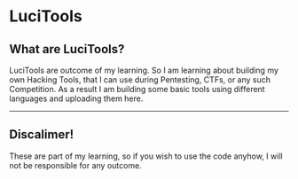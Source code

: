 # LuciTools
## What are LuciTools?
LuciTools are outcome of my learning. So I am learning about building my own Hacking Tools, that I can use during Pentesting, CTFs, or any such Competition.
As a result I am building some basic tools using different languages and uploading them here.

---
## Discalimer!
These are part of my learning, so if you wish to use the code anyhow, I will not be responsible for any outcome. 

